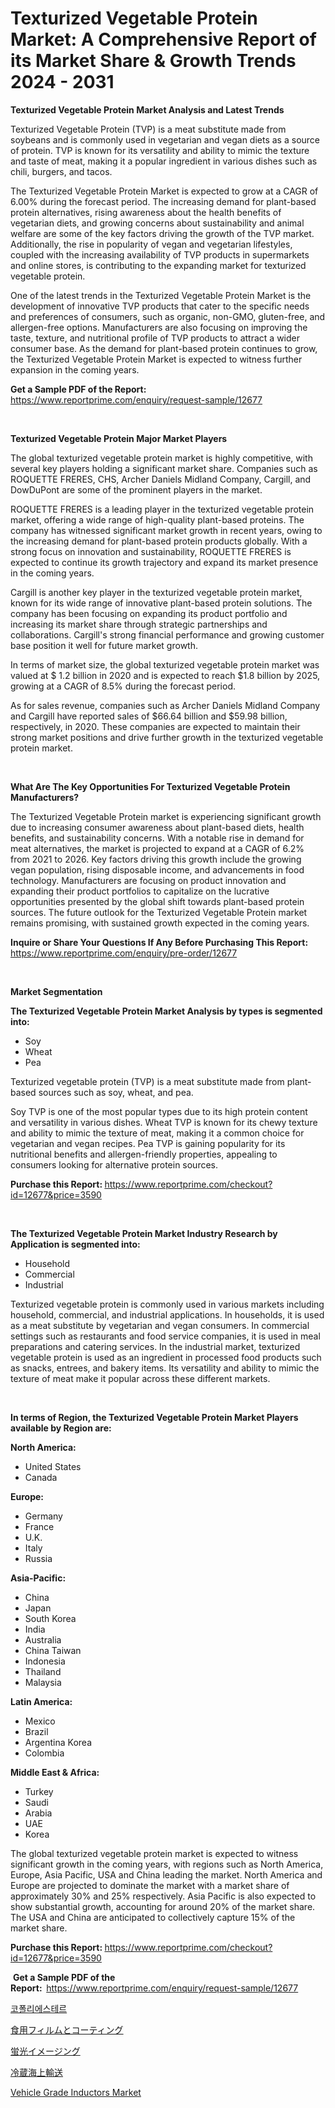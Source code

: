 <p><h1>Texturized Vegetable Protein Market: A Comprehensive Report of its Market Share & Growth Trends 2024 - 2031</h1></p><p><strong>Texturized Vegetable Protein Market Analysis and Latest Trends</strong></p>
<p><p>Texturized Vegetable Protein (TVP) is a meat substitute made from soybeans and is commonly used in vegetarian and vegan diets as a source of protein. TVP is known for its versatility and ability to mimic the texture and taste of meat, making it a popular ingredient in various dishes such as chili, burgers, and tacos.</p><p>The Texturized Vegetable Protein Market is expected to grow at a CAGR of 6.00% during the forecast period. The increasing demand for plant-based protein alternatives, rising awareness about the health benefits of vegetarian diets, and growing concerns about sustainability and animal welfare are some of the key factors driving the growth of the TVP market. Additionally, the rise in popularity of vegan and vegetarian lifestyles, coupled with the increasing availability of TVP products in supermarkets and online stores, is contributing to the expanding market for texturized vegetable protein.</p><p>One of the latest trends in the Texturized Vegetable Protein Market is the development of innovative TVP products that cater to the specific needs and preferences of consumers, such as organic, non-GMO, gluten-free, and allergen-free options. Manufacturers are also focusing on improving the taste, texture, and nutritional profile of TVP products to attract a wider consumer base. As the demand for plant-based protein continues to grow, the Texturized Vegetable Protein Market is expected to witness further expansion in the coming years.</p></p>
<p><strong>Get a Sample PDF of the Report:&nbsp;</strong> <a href="https://www.reportprime.com/enquiry/request-sample/12677">https://www.reportprime.com/enquiry/request-sample/12677</a></p>
<p>&nbsp;</p>
<p><strong>Texturized Vegetable Protein Major Market Players</strong></p>
<p><p>The global texturized vegetable protein market is highly competitive, with several key players holding a significant market share. Companies such as ROQUETTE FRERES, CHS, Archer Daniels Midland Company, Cargill, and DowDuPont are some of the prominent players in the market.</p><p>ROQUETTE FRERES is a leading player in the texturized vegetable protein market, offering a wide range of high-quality plant-based proteins. The company has witnessed significant market growth in recent years, owing to the increasing demand for plant-based protein products globally. With a strong focus on innovation and sustainability, ROQUETTE FRERES is expected to continue its growth trajectory and expand its market presence in the coming years.</p><p>Cargill is another key player in the texturized vegetable protein market, known for its wide range of innovative plant-based protein solutions. The company has been focusing on expanding its product portfolio and increasing its market share through strategic partnerships and collaborations. Cargill's strong financial performance and growing customer base position it well for future market growth.</p><p>In terms of market size, the global texturized vegetable protein market was valued at $ 1.2 billion in 2020 and is expected to reach $1.8 billion by 2025, growing at a CAGR of 8.5% during the forecast period.</p><p>As for sales revenue, companies such as Archer Daniels Midland Company and Cargill have reported sales of $66.64 billion and $59.98 billion, respectively, in 2020. These companies are expected to maintain their strong market positions and drive further growth in the texturized vegetable protein market.</p></p>
<p>&nbsp;</p>
<p><strong>What Are The Key Opportunities For Texturized Vegetable Protein Manufacturers?</strong></p>
<p><p>The Texturized Vegetable Protein market is experiencing significant growth due to increasing consumer awareness about plant-based diets, health benefits, and sustainability concerns. With a notable rise in demand for meat alternatives, the market is projected to expand at a CAGR of 6.2% from 2021 to 2026. Key factors driving this growth include the growing vegan population, rising disposable income, and advancements in food technology. Manufacturers are focusing on product innovation and expanding their product portfolios to capitalize on the lucrative opportunities presented by the global shift towards plant-based protein sources. The future outlook for the Texturized Vegetable Protein market remains promising, with sustained growth expected in the coming years.</p></p>
<p><strong>Inquire or Share Your Questions If Any Before Purchasing This Report:</strong> <a href="https://www.reportprime.com/enquiry/pre-order/12677">https://www.reportprime.com/enquiry/pre-order/12677</a></p>
<p>&nbsp;</p>
<p><strong>Market Segmentation</strong></p>
<p><strong>The Texturized Vegetable Protein Market Analysis by types is segmented into:</strong></p>
<p><ul><li>Soy</li><li>Wheat</li><li>Pea</li></ul></p>
<p><p>Texturized vegetable protein (TVP) is a meat substitute made from plant-based sources such as soy, wheat, and pea. </p><p>Soy TVP is one of the most popular types due to its high protein content and versatility in various dishes. Wheat TVP is known for its chewy texture and ability to mimic the texture of meat, making it a common choice for vegetarian and vegan recipes. Pea TVP is gaining popularity for its nutritional benefits and allergen-friendly properties, appealing to consumers looking for alternative protein sources.</p></p>
<p><strong>Purchase this Report:&nbsp;</strong><a href="https://www.reportprime.com/checkout?id=12677&price=3590">https://www.reportprime.com/checkout?id=12677&price=3590</a></p>
<p>&nbsp;</p>
<p><strong>The Texturized Vegetable Protein Market Industry Research by Application is segmented into:</strong></p>
<p><ul><li>Household</li><li>Commercial</li><li>Industrial</li></ul></p>
<p><p>Texturized vegetable protein is commonly used in various markets including household, commercial, and industrial applications. In households, it is used as a meat substitute by vegetarian and vegan consumers. In commercial settings such as restaurants and food service companies, it is used in meal preparations and catering services. In the industrial market, texturized vegetable protein is used as an ingredient in processed food products such as snacks, entrees, and bakery items. Its versatility and ability to mimic the texture of meat make it popular across these different markets.</p></p>
<p>&nbsp;</p>
<p><strong>In terms of Region, the Texturized Vegetable Protein Market Players available by Region are:</strong></p>
<p>
    <p> <strong> North America: </strong>
        <ul>
            <li>United States</li>
            <li>Canada</li>
        </ul>
        </p> 
    <p> <strong> Europe: </strong>
        <ul>
            <li>Germany</li>
            <li>France</li>
            <li>U.K.</li>
            <li>Italy</li>
            <li>Russia</li>
        </ul>
        </p> 
    <p> <strong> Asia-Pacific: </strong>
        <ul>
            <li>China</li>
            <li>Japan</li>
            <li>South Korea</li>
            <li>India</li>
            <li>Australia</li>
            <li>China Taiwan</li>
            <li>Indonesia</li>
            <li>Thailand</li>
            <li>Malaysia</li>
        </ul>
        </p> 
    <p> <strong> Latin America: </strong>
        <ul>
            <li>Mexico</li>
            <li>Brazil</li>
            <li>Argentina Korea</li>
            <li>Colombia</li>
        </ul>
        </p> 
    <p> <strong> Middle East & Africa: </strong>
        <ul>
            <li>Turkey</li>
            <li>Saudi</li>
            <li>Arabia</li>
            <li>UAE</li>
            <li>Korea</li>
        </ul>
    </p>
    </p>
<p><p>The global texturized vegetable protein market is expected to witness significant growth in the coming years, with regions such as North America, Europe, Asia Pacific, USA and China leading the market. North America and Europe are projected to dominate the market with a market share of approximately 30% and 25% respectively. Asia Pacific is also expected to show substantial growth, accounting for around 20% of the market share. The USA and China are anticipated to collectively capture 15% of the market share.</p></p>
<p><strong>Purchase this Report: </strong><a href="https://www.reportprime.com/checkout?id=12677&price=3590">https://www.reportprime.com/checkout?id=12677&price=3590</a></p>
<p>&nbsp;<strong>Get a Sample PDF of the Report:&nbsp;&nbsp;</strong><a href="https://www.reportprime.com/enquiry/request-sample/12677">https://www.reportprime.com/enquiry/request-sample/12677</a></p>
<p><strong></strong></p>
<p><p><a href="https://github.com/lkwggful07722/Market-Research-Report-List-1/blob/main/823351415983.md">코폴리에스테르</a></p><p><a href="https://github.com/ycmtqqhvk3273/Market-Research-Report-List-1/blob/main/905312417273.md">食用フィルムとコーティング</a></p><p><a href="https://medium.com/@antonehyatt1/%E3%83%95%E3%83%AB%E3%82%AA%E3%83%AC%E3%82%BB%E3%83%B3%E3%83%88%E3%82%A4%E3%83%A1%E3%83%BC%E3%82%B8%E3%83%B3%E3%82%B0%E5%B8%82%E5%A0%B4-%E5%B8%82%E5%A0%B4%E3%82%B7%E3%82%A7%E3%82%A2-%E5%B8%82%E5%A0%B4%E3%83%88%E3%83%AC%E3%83%B3%E3%83%89-%E5%B0%86%E6%9D%A5%E3%81%AE%E6%88%90%E9%95%B7%E3%82%92%E6%8E%A2%E3%82%8B-758d00dd1191">蛍光イメージング</a></p><p><a href="https://medium.com/@chloeconn80/%E5%86%B7%E8%94%B5%E6%B5%B7%E4%B8%8A%E8%BC%B8%E9%80%81%E5%B8%82%E5%A0%B4%E3%81%AE%E3%83%88%E3%83%AC%E3%83%B3%E3%83%89%E3%81%A8%E5%B8%82%E5%A0%B4%E5%88%86%E6%9E%90%E3%81%AF-2024%E5%B9%B4%E3%81%8B%E3%82%892031%E5%B9%B4%E3%81%AE%E6%9C%9F%E9%96%93%E3%81%AB%E4%BA%88%E6%B8%AC%E3%81%95%E3%82%8C%E3%81%A6%E3%81%84%E3%81%BE%E3%81%99-7cd95d95fa9d">冷蔵海上輸送</a></p><p><a href="https://issuu.com/reportprime-2/docs/vehicle-grade-inductors-market-size-2030.pptx">Vehicle Grade Inductors Market</a></p></p>